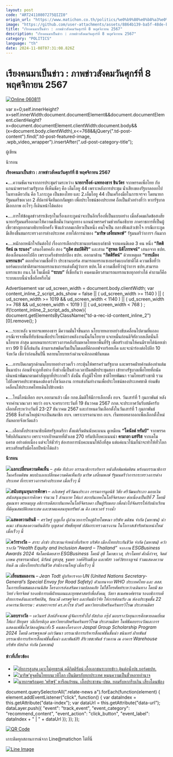 ```yaml
---
layout: post
code: "ART24110807275QIZI0"
origin_url: "https://www.matichon.co.th/politics/%e0%b9%80%e0%b8%a3%e0%b8%b5%e0%b8%a2%e0%b8%87%e0%b8%84%e0%b8%99-%e0%b8%a0%e0%b8%b2%e0%b8%9e%e0%b8%82%e0%b9%88%e0%b8%b2%e0%b8%a7%e0%b8%aa%e0%b8%b1%e0%b8%87%e0%b8%84%e0%b8%a1/news_4888650"
image: "https://github.com/user-attachments/assets/8864b139-ba5f-48de-b0cb-160b9361023f"
title: "เรียงคนมาเป็นข่าว : ภาพข่าวสังคมวันศุกร์ที่ 8 พฤศจิกายน 2567"
description: "เรียงคนมาเป็นข่าว : ภาพข่าวสังคมวันศุกร์ที่ 8 พฤศจิกายน 2567"
category: "POLITICS"
language: "th"
date: 2024-11-08T07:31:08.826Z
---
```


# เรียงคนมาเป็นข่าว : ภาพข่าวสังคมวันศุกร์ที่ 8 พฤศจิกายน 2567

[![](https://www.matichon.co.th/wp-content/uploads/2024/11/Online-060811.jpg "Online 060811")](https://www.matichon.co.th/wp-content/uploads/2024/11/Online-060811.jpg)

var x=0;self.innerHeight?x=self.innerWidth:document.documentElement&&document.documentElement.clientHeight?x=document.documentElement.clientWidth:document.body&&(x=document.body.clientWidth),x<=768&&jQuery(".td-post-content").find(".td-post-featured-image, .wpb\_video\_wrapper").insertAfter(".ud-post-category-title");

ผู้เขียน

นิวรอน

**เรียงคนมาเป็นข่าว : ภาพข่าวสังคมวันศุกร์ที่ 8 พฤศจิกายน 2567**

⦁….ความชัดเจนจากการประชุมร่วมระหว่าง **นายกฯอิ๊งค์-แพทองธาร ชินวัตร** จากพรรคเพื่อไทย กับแกนนำพรรคร่วมรัฐบาล ที่เห็นชัดๆ คือ เอ็มโอยู 44 เพราะหลังการประชุม น้ำเสียงของรัฐบาลออกไปในทางเดียวกัน คือ 1.เกาะกูด เป็นของไทย และ 2.เอ็มโอยู 44 เป็นเครื่องมือในการเจรจา โดยนายกรัฐมนตรีขอเวลา 2 สัปดาห์จัดทีมถกกัมพูชา เพื่อประโยชน์ของประเทศ ถือเป็นตัวอย่างที่ว่า หากรัฐบาลมีเอกภาพ อะไรๆ ก็เดินหน้าได้คล่อง

⦁….การให้ข้อมูลข่าวสารเชิงรุกในเรื่องเกาะกูดน่าจะเป็นอีกเรื่องที่เป็นแบบอย่าง เมื่อสังคมเกิดข้อสงสัย นายกรัฐมนตรีออกมาให้ความเชื่อมั่นว่ามาถูกทาง แกนนำพรรคร่วมช่วยกันอธิบาย ภาคราชการที่เป็นผู้เชี่ยวชาญออกมาอธิบายอีกครั้ง ฟังแล้วกลมเกลียวเป็นหนึ่ง คนใจเป็น กลางฟังแล้วเข้าใจ กรณีเกาะกูดมีเสียงชื่นชมกระทรวงการต่างประเทศ ภายใต้การนำของ **“มาริษ เสงี่ยมพงษ์”** รัฐมนตรีว่าการฯ กันมาก

⦁….หนักอกหนักใจกันต่อไป เรื่องการเลือกประธานบอร์ดแบงก์ชาติ จากแคนดิเดต 3 คน หนึ่ง **“กิตติรัตน์ ณ ระนอง”** เสนอโดยคลัง สอง **“กุลิศ สมบัติศิริ”** และสาม **“สุรพล นิติไกรพจน์”** เสนอจาก ธปท. ต้องเลื่อนออกไปอีก เพราะเครือข่ายปกป้อง ธปท. ออกมาต้าน **“กิตติรัตน์”** ด้วยเหตุผล **“การเมืองแทรกแซง”** ตอกย้ำความเชื่อที่ว่า ประธานบอร์ด สามารถแทรกแซงบอร์ดแบงก์ชาติได้ ความเชื่อที่ว่าบอร์ดแบงก์ชาติสามารถแทรกแซงการแต่งตั้งผู้ว่าการ ธปท.ได้ ความเชื่อที่ว่าผู้ว่าการ ธปท.สามารถแทรกแซง กนง.ได้ ในเมื่อมี **“ระบบ”** ที่เชื่อกันว่า คนคนเดียวสามารถแทรกแซงทุกอย่างได้ คำถามก็คือ ระบบแบบนี้น่าเชื่อถือหรือไม่

Advertisement var ud\_screen\_width = document.body.clientWidth; var content\_inline\_2\_script\_ads\_show = false || ( ud\_screen\_width >= 1140 ) || ( ud\_screen\_width >= 1019 && ud\_screen\_width < 1140 ) || ( ud\_screen\_width >= 768 && ud\_screen\_width < 1019 ) || ( ud\_screen\_width < 768 ) ; if(!content\_inline\_2\_script\_ads\_show){ document.getElementsByClassName("td-a-rec-id-content\_inline\_2")\[0\].remove(); }

⦁….ระยะหลัง นายกฯแพทองธาร มีความมั่นใจขึ้นมาก นโยบายหลายอย่างขับเคลื่อนไปตามที่แถลง กรณีเจรจาพื้นที่ทับซ้อนเพื่อประโยชน์ทางพลังงานนั้นก็นโยบาย แจกหมื่นก่อนดิจิทัลวอลเล็ตนั่นก็นโยบาย ล่าสุด มอบหมายกระทรวงการคลังกับมหาดไทยหาพื้นที่รัฐ เพื่อสร้างบ้านให้คนมีรายได้น้อยเช่ายาว 99 ปี นี่ก็เช่นกัน ด้านยาเสพติดเริ่มเป็นโมเดลที่คิกออฟจากร้อยเอ็ด และจะนำร่องต่อไปอีก 10 จังหวัด เชื่อว่าก่อนสิ้นปีนี้ หลายนโยบายเร่งด่วนจะคิกออฟกันหมด

⦁….การเปิดเกมรุกด้านนโยบายอย่างรวดเร็ว กระตุ้นให้พรรคร่วมรัฐบาล และพรรคฝ่ายค้านต้องทำแต้มขึ้นมาบ้าง ก่อนที่จะถูกทิ้งห่าง ยิ่งช่วงนี้เป็นห้วงเวลาปิดสมัยประชุมสภา เข้าทางรัฐบาลเพื่อไทยที่ถนัดเดินหน้าพัฒนาตามคำสัญญาที่ประกาศไว้ ดังนั้น ทั้งภูมิใจไทย ชาติไทยพัฒนา รวมไทยสร้างชาติ รวมไปถึงพรรคประชาชนคงต้องเร่งโชว์ผลงาน การแข่งกันทำงานเพื่อประโยชน์ของประเทศชาติ ย่อมขับเคลื่อนให้ประเทศไทยเดินไปข้างหน้า

⦁….ไทม์ไลน์เลือก อบจ.ออกมาแล้ว เมื่อ กกต.มีมติให้มีการเลือกตั้ง อบจ. วันเสาร์ที่ 1 กุมภาพันธ์ หลังจากคำนวณเวลา พบว่า อบจ.จะครบวาระวันที่ 19 ธันวาคม 2567 กกต.จะประกาศวันรับสมัครรับเลือกตั้งระหว่างวันที่ 23-27 ธันวาคม 2567 และกำหนดวันเลือกตั้งในวันเสาร์ที่ 1 กุมภาพันธ์ 2568 ซึ่งส่วนใหญ่น่าจะเป็นสมาชิก อบจ. เพราะบรรดานายก อบจ. เริ่มทยอยลาออกเพื่อเลือกตั้งใหม่กันหลายจังหวัดแล้ว

⦁….เลือกตั้งประธานาธิบดีสหรัฐอเมริกา ตั้งแต่เริ่มต้นนับคะแนน ดูเหมือน **“โดนัลด์ ทรัมป์”** จากพรรครีพับลิกันมาแรง เพราะจากเป้าหมายที่ตัวเลข 270 ทรัมป์เก็บคะแนนนำ **คามาลา แฮร์ริส** จากเดโมแครต อย่างต่อเนื่อง แต่จะให้ชัวร์ๆ ต้องรอการนับคะแนนให้ถึงที่สุด แต่แค่แนวโน้มก็น่าจะทำให้ทั่วโลกตระเตรียมรับมือโลกปีหน้าได้แล้ว

**นิวรอน**

**![](https://www.matichon.co.th/wp-content/uploads/2024/11/แลกเปลี่ยนความคิดเห็น.jpg)แลกเปลี่ยนความคิดเห็น** – _สุพัด ทีปะลา บรรณาธิการบริหาร หนังสือพิมพ์มติชน พร้อมบรรณาธิการในเครือมติชน พบปะแลกเปลี่ยนความคิดเห็นกับ มาริษ เสงี่ยมพงษ์ รัฐมนตรีว่าการกระทรวงการต่างประเทศ ที่กระทรวงการต่างประเทศ เมื่อเร็วๆ นี้_

**![](https://www.matichon.co.th/wp-content/uploads/2024/11/สนับสนุนทุนการศึกษา.jpg)สนับสนุนทุนการศึกษา** – _อภิเชษฐ์ ศรีวัฒนประภา กรรมการมูลนิธิ วิชัย ศรีวัฒนประภา มอบเงินสนับสนุนทุนการศึกษา จำนวน 1 ล้านบาท ให้แก่ สถาบันเทคโนโลยีจิตรลดา ต่อเนื่องเป็นปีที่ 7 โดยมี สุมณฑา พรหมบุญ อธิการบดีสถาบันเทคโนโลยีจิตรลดา เป็นผู้รับมอบ เพื่อนำไปจัดสรรให้กับนักเรียนที่มีคุณสมบัติเหมาะสม และขาดแคลนทุนทรัพย์ ณ คิง เพาเวอร์ รางน้ำ_

**![](https://www.matichon.co.th/wp-content/uploads/2024/11/แสดงความยินดี-1.jpg)แสดงความยินดี** – _ศรวิษฐ์ บุญเกื้อ ผู้อำนวยการใหญ่ฝ่ายโฆษณา บริษัท มติชน จำกัด (มหาชน) นำคณะ เข้าแสดงความยินดีกับ บุญสงค์ ทัพชัยยุทธ์ ปลัดกระทรวงแรงงาน ในโอกาสเข้ารับตำแหน่งใหม่ เมื่อเร็วๆ นี้_

**![](https://www.matichon.co.th/wp-content/uploads/2024/11/คว้ารางวัล.jpg)คว้ารางวัล** – _สาระ ล่ำซำ ประธานเจ้าหน้าที่บริหาร บริษัท เมืองไทยประกันชีวิต จำกัด (มหาชน) คว้ารางวัล “Health Equity and Inclusion Award – Thailand” จากงาน ESGBusiness Awards 2024 จัดโดยนิตยสาร ESGBusiness โดยมี สุธี โมกขะเวส, ปราโมทย์ ศักดิ์กำจร, จิตต์เกษม_ _สุรธรรมานันท์, นิรัตน์ บูชาสุข, ฐมพร วงศ์ศิริเมธีกุล และพัสร วงศ์วัชรกาญจน์ ร่วมแสดงความยินดี ณ เมืองไทยประกันชีวิต สำนักงานใหญ่ เมื่อเร็วๆ นี้_

**![](https://www.matichon.co.th/wp-content/uploads/2024/11/เยี่ยมชมผลงาน.jpg)เยี่ยมชมผลงาน** – _Jean Todt ผู้บริหารจาก UN (United Nations Secretary-General’s Special Envoy for Road Safety) ตัวแทนจาก WHO ประเทศไทย และ สสส. ในการเยี่ยมชมผลงานนิสิต โครงการส่งเสริมความปลอดภัย ไม่ใช้โทรศัพท์ระหว่างเดินทาง โดยมี ชลวิทย์ เจียรจิตต์ รองอธิการบดีฝ่ายแผนและยุทธศาสตร์เพื่อสังคม, วัลยา ธเนศพงศ์ธรรม รองอธิการบดีฝ่ายการคลังและทรัพย์สิน, รัตนวดี เศรษฐจิตร และทีมนักวิจัย ให้การต้อนรับ ณ ห้องประชุมชั้น 22 อาคารนวัตกรรม : ศาสตราจารย์ ดร.สาโรช บัวศรี มหาวิทยาลัยศรีนครินทรวิโรฒ ประสานมิตร_

**![](https://www.matichon.co.th/wp-content/uploads/2024/11/มอบรางวัล.jpg)มอบรางวัล** – _เควินทร์ สิงห์สัจจเทศ ผู้จัดการทั่วไป ยัสปาล กรุ๊ป มอบรางวัลทุนการศึกษายอดเยี่ยมให้แก่ ปิยบุตร วลีเกียรติกุล มหาวิทยาลัยศรีนครินทรวิโรฒ ประสานมิตร ในพิธีมอบรางวัลและการแสดงแฟชั่นโชว์ของผู้ชนะทั้ง 5 คนของโครงการ Jaspal Group Scholarship Program 2024 โดยมี เศรษฐพงษ์ เผ่าวัฒนา บรรณาธิการบริหารสื่อแฟชั่นชั้นนำ ชนินทร์ ฝ่ายขันธ์ บรรณาธิการบริหารสื่อแฟชั่นชั้นนำ และพันธ์สิริ สิริเวชชะพันธ์ ร่วมงาน ณ อาคาร Warehouse บริษัท ยัสปาล จำกัด (มหาชน)_

#### ข่าวที่เกี่ยวข้อง

*   [![](https://www.matichon.co.th/wp-content/uploads/2024/11/47-1999.jpg)อัยการสูงสุด เคาะไม่อุทธรณ์ คดีกิตติรัตน์ เอื้อเอกชนระบายข้าว ลุ้นต่อนั่งปธ.บอร์ดธปท.](https://www.matichon.co.th/local/news_4884987)
*   [![](https://www.matichon.co.th/wp-content/uploads/2024/11/Online-020611.jpg)‘มาริษ’ชูจุดยืนไทยบนเวทีโลก เป็นมิตรกับทุกประเทศ หนุนความเป็นขั้วหลายอำนาจ](https://www.matichon.co.th/politics/politics-in-depth/news_4883752)
*   [![](https://www.matichon.co.th/wp-content/uploads/2024/11/นายก05-9.jpg)นายกฯพร้อมคุย ‘พริษฐ์’ หารือแก้รธน. เอื้อประชาชน-ปชต. ยอมรับหากรีบเกิน เสี่ยงโดนฟ้อง](https://www.matichon.co.th/politics/news_4883122)

document.querySelectorAll(".relate-news a").forEach(function(element) { element.addEventListener("click", function() { var dataIndex = this.getAttribute("data-index"); var dataUrl = this.getAttribute("data-url"); dataLayer.push({ "event": "track\_event", "event\_category": "recommend\_content", "event\_action": "click\_button", "event\_label": dataIndex + " | " + dataUrl }); }); });

[![QR Code](https://www.matichon.co.th/wp-content/uploads/2023/07/wob1371z.jpg)](https://lin.ee/ht0nDxX)

เกาะติดทุกสถานการณ์จาก Line@matichon ได้ที่นี่

[![Line Image](https://www.matichon.co.th/wp-content/uploads/2023/07/th.png)](https://lin.ee/ht0nDxX)